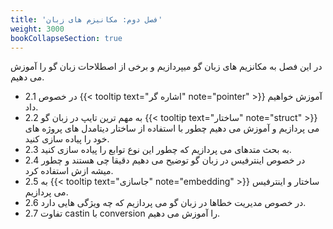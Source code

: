 ```yaml
---
title: 'فصل دوم: مکانیزم های زبان'
weight: 3000
bookCollapseSection: true
---
```


در این فصل به مکانزیم های زبان گو میپردازیم و برخی از اصطلاحات زبان گو را آموزش می دهیم.

- 2.1 در خصوص  {{< tooltip text="اشاره گر" note="pointer" >}} آموزش خواهیم داد.
- 2.2 به مهم ترین تایپ در زبان گو  {{< tooltip text="ساختار" note="struct" >}} می پردازیم و آموزش می دهیم چطور با استفاده از ساختار دیتامدل های پروژه های خود را پیاده سازی کنید.
- 2.3 به بحث متدهای می پردازیم که چطور این نوع توابع را پیاده سازی کنید.
- 2.4 در خصوص اینترفیس در زبان گو توضیح می دهیم دقیقا چی هستند و چطور میشه ازش استفاده کرد.
- 2.5 به  {{< tooltip text="جاسازی" note="embedding" >}}  ساختار و اینترفیس می پردازیم.
- 2.6 در خصوص مدیریت خطاها در زبان گو می پردازیم که چه ویژگی هایی دارد.
- 2.7 تفاوت castin با conversion را آموزش می دهیم.